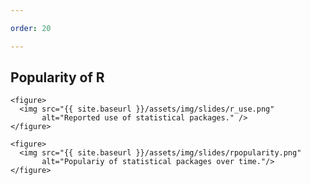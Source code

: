 ```yaml
---

order: 20

---
```


## Popularity of R

<div>
  <div class="two-col left">
  
    <figure>
      <img src="{{ site.baseurl }}/assets/img/slides/r_use.png" 
           alt="Reported use of statistical packages." />
    </figure>
  </div>
  
  <div class="two-col right">
  
    <figure>
      <img src="{{ site.baseurl }}/assets/img/slides/rpopularity.png" 
           alt="Populariy of statistical packages over time."/>
    </figure>
  
  </div>
</div>
